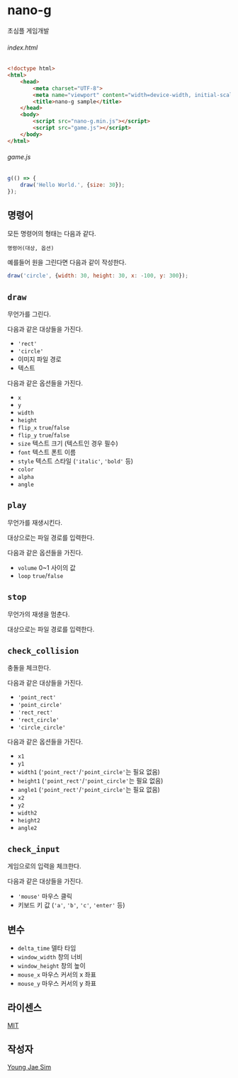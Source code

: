 # nano-g
초심플 게임개발

###### index.html
```html
<!doctype html>
<html>
	<head>
		<meta charset="UTF-8">
		<meta name="viewport" content="width=device-width, initial-scale=1.0, maximum-scale=1.0, minimum-scale=1.0, user-scalable=no">
		<title>nano-g sample</title>
	</head>
	<body>
		<script src="nano-g.min.js"></script>
		<script src="game.js"></script>
	</body>
</html>
```

###### game.js
```javascript
g(() => {
	draw('Hello World.', {size: 30});
});
```

## 명령어
모든 명령어의 형태는 다음과 같다.

`명령어(대상, 옵션)`

예를들어 원을 그린다면 다음과 같이 작성한다.

```javascript
draw('circle', {width: 30, height: 30, x: -100, y: 300});
```

## `draw`
무언가를 그린다.

다음과 같은 대상들을 가진다.
- `'rect'`
- `'circle'`
- 이미지 파일 경로
- 텍스트

다음과 같은 옵션들을 가진다.
- `x`
- `y`
- `width`
- `height`
- `flip_x` `true`/`false`
- `flip_y` `true`/`false`
- `size` 텍스트 크기 (텍스트인 경우 필수)
- `font` 텍스트 폰트 이름
- `style` 텍스트 스타일 (`'italic'`, `'bold'` 등)
- `color`
- `alpha`
- `angle`

## `play`
무언가를 재생시킨다.

대상으로는 파일 경로를 입력한다.

다음과 같은 옵션들을 가진다.
- `volume` 0~1 사이의 값
- `loop` `true`/`false`

## `stop`
무언가의 재생을 멈춘다.

대상으로는 파일 경로를 입력한다.

## `check_collision`
충돌을 체크한다.

다음과 같은 대상들을 가진다.
- `'point_rect'`
- `'point_circle'`
- `'rect_rect'`
- `'rect_circle'`
- `'circle_circle'`

다음과 같은 옵션들을 가진다.
- `x1`
- `y1`
- `width1` (`'point_rect'`/`'point_circle'`는 필요 없음)
- `height1` (`'point_rect'`/`'point_circle'`는 필요 없음)
- `angle1` (`'point_rect'`/`'point_circle'`는 필요 없음)
- `x2`
- `y2`
- `width2`
- `height2`
- `angle2`

## `check_input`
게임으로의 입력을 체크한다.

다음과 같은 대상들을 가진다.
- `'mouse'` 마우스 클릭
- 키보드 키 값 (`'a'`, `'b'`, `'c'`, `'enter'` 등)

## 변수
* `delta_time` 델타 타임
* `window_width` 창의 너비
* `window_height` 창의 높이
* `mouse_x` 마우스 커서의 x 좌표
* `mouse_y` 마우스 커서의 y 좌표

## 라이센스
[MIT](LICENSE)

## 작성자
[Young Jae Sim](https://github.com/Hanul)